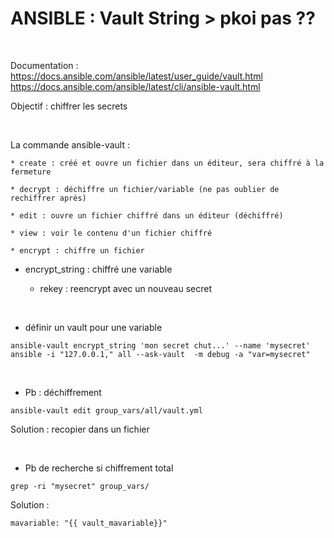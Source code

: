 

# ANSIBLE : Vault String > pkoi pas ??


<br>

Documentation : https://docs.ansible.com/ansible/latest/user_guide/vault.html
https://docs.ansible.com/ansible/latest/cli/ansible-vault.html

Objectif : chiffrer les secrets

<br>

La commande ansible-vault :

	* create : créé et ouvre un fichier dans un éditeur, sera chiffré à la fermeture

	* decrypt : déchiffre un fichier/variable (ne pas oublier de rechiffrer après)

	* edit : ouvre un fichier chiffré dans un éditeur (déchiffré)

	* view : voir le contenu d'un fichier chiffré

	* encrypt : chiffre un fichier

  * encrypt_string : chiffré une variable

	* rekey : reencrypt avec un nouveau secret

	
<br>

* définir un vault pour une variable

```
ansible-vault encrypt_string 'mon secret chut...' --name 'mysecret'
ansible -i "127.0.0.1," all --ask-vault  -m debug -a "var=mysecret"
```

<br>

* Pb : déchiffrement 

```
ansible-vault edit group_vars/all/vault.yml
```

Solution : recopier dans un fichier

<br>

* Pb de recherche si chiffrement total

```
grep -ri "mysecret" group_vars/
```

Solution : 

```
mavariable: "{{ vault_mavariable}}"
```
